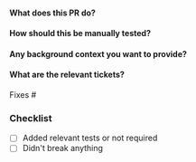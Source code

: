 <!--  Thanks for sending a pull request! -->

#### What does this PR do?


#### How should this be manually tested?


#### Any background context you want to provide?


#### What are the relevant tickets?
<!--
*Automatically closes linked issue when PR is merged.
Usage: `Fixes #<issue number>`, or `Fixes (paste link of issue)`.
-->
Fixes #

### Checklist
- [ ] Added relevant tests or not required
- [ ] Didn't break anything
